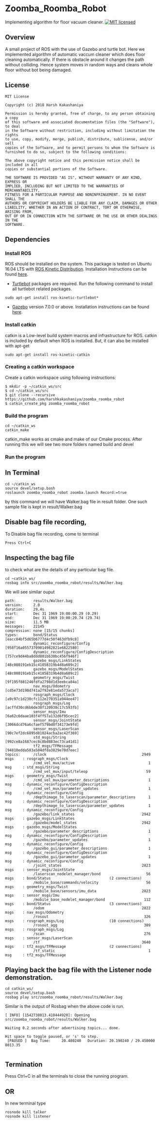 # Zoomba_Roomba_Robot
Implementing algorithm for floor vacuum cleaner.
[![MIT licensed](https://img.shields.io/badge/license-MIT-blue.svg)](https://github.com/harshkakashaniya/zoomba_roomba_robot/blob/master/LICENSE)

## Overview

A small project of ROS with the use of Gazebo and turtle bot. Here we implemented algorithm of automatic vaccum cleaner which does floor cleaning automatically. If there is obstacle around it changes the path without colliding. Hence system moves in random ways and cleans whole floor without bot being damaged.   

## License
```
MIT License

Copyright (c) 2018 Harsh Kakashaniya

Permission is hereby granted, free of charge, to any person obtaining a copy
of this software and associated documentation files (the "Software"), to deal
in the Software without restriction, including without limitation the rights
to use, copy, modify, merge, publish, distribute, sublicense, and/or sell
copies of the Software, and to permit persons to whom the Software is
furnished to do so, subject to the following conditions:

The above copyright notice and this permission notice shall be included in all
copies or substantial portions of the Software.

THE SOFTWARE IS PROVIDED "AS IS", WITHOUT WARRANTY OF ANY KIND, EXPRESS OR
IMPLIED, INCLUDING BUT NOT LIMITED TO THE WARRANTIES OF MERCHANTABILITY,
FITNESS FOR A PARTICULAR PURPOSE AND NONINFRINGEMENT. IN NO EVENT SHALL THE
AUTHORS OR COPYRIGHT HOLDERS BE LIABLE FOR ANY CLAIM, DAMAGES OR OTHER
LIABILITY, WHETHER IN AN ACTION OF CONTRACT, TORT OR OTHERWISE, ARISING FROM,
OUT OF OR IN CONNECTION WITH THE SOFTWARE OR THE USE OR OTHER DEALINGS IN THE
SOFTWARE.
```

## Dependencies
### Install ROS
ROS should be installed on the system. This package is tested on Ubuntu 16.04 LTS with [ROS Kinetic Distribution](http://wiki.ros.org/kinetic).
Installation Instructions can be found [here](http://wiki.ros.org/kinetic/Installation).
- [Turtlebot](https://www.turtlebot.com/) packages are required. Run the following command to install all turtlebot related packages.
```
sudo apt-get install ros-kinetic-turtlebot*
```
- [Gazebo](http://wiki.ros.org/gazebo_ros_pkgs) version 7.0.0 or above. Installation instructions can be found [here](http://gazebosim.org/tutorials?cat=guided_b&tut=guided_b1).

### Install catkin
catkin is a Low-level build system macros and infrastructure for ROS.
catkin is included by default when ROS is installed. But, it can also be installed with apt-get

```
sudo apt-get install ros-kinetic-catkin
```

### Creating a catkin workspace
Create a catkin workspace using following instructions:
```
$ mkdir -p ~/catkin_ws/src
$ cd ~/catkin_ws/src
$ git clone --recursive https://github.com/harshkakashaniya/zoomba_roomba_robot
$ catkin_create_pkg zoomba_roomba_robot
```
### Build the program
```
cd ~/catkin_ws
catkin_make
```
catkin_make works as cmake and make of our Cmake process. After running this we will see two more folders named build and devel

### Run the program

## In Terminal
```
cd ~/catkin_ws
source devel/setup.bash
roslaunch zoomba_roomba_robot zoomba.launch Record:=true
```
by this command we will have Walker.bag file in result folder. One such sample file is kept in result/Walker.bag

## Disable bag file recording,
To Disable bag file recording, come to terminal
```
Press Ctrl+C
```
## Inspecting the bag file
to check what are the details of any particular bag file.
```
cd ~catkin_ws/
rosbag info src/zoomba_roomba_robot/results/Walker.bag

```
We will see similar ouput
```
path:        results/Walker.bag
version:     2.0
duration:    29.4s
start:       Dec 31 1969 19:00:00.29 (0.29)
end:         Dec 31 1969 19:00:29.74 (29.74)
size:        11.5 MB
messages:    22145
compression: none [15/15 chunks]
types:       bond/Status                           [eacc84bf5d65b6777d4c50f463dfb9c8]
             dynamic_reconfigure/Config            [958f16a05573709014982821e6822580]
             dynamic_reconfigure/ConfigDescription [757ce9d44ba8ddd801bb30bc456f946f]
             gazebo_msgs/LinkStates                [48c080191eb15c41858319b4d8a609c2]
             gazebo_msgs/ModelStates               [48c080191eb15c41858319b4d8a609c2]
             geometry_msgs/Twist                   [9f195f881246fdfa2798d1d3eebca84a]
             nav_msgs/Odometry                     [cd5e73d190d741a2f92e81eda573aca7]
             rosgraph_msgs/Clock                   [a9c97c1d230cfc112e270351a944ee47]
             rosgraph_msgs/Log                     [acffd30cd6b6de30f120938c17c593fb]
             sensor_msgs/Imu                       [6a62c6daae103f4ff57a132d6f95cec2]
             sensor_msgs/JointState                [3066dcd76a6cfaef579bd0f34173e9fd]
             sensor_msgs/LaserScan                 [90c7ef2dc6895d81024acba2ac42f369]
             std_msgs/String                       [992ce8a1687cec8c8bd883ec73ca41d1]
             tf2_msgs/TFMessage                    [94810edda583a504dfda3829e70d7eec]
topics:      /clock                                            2949 msgs    : rosgraph_msgs/Clock                  
             /cmd_vel_mux/active                                  1 msg     : std_msgs/String                      
             /cmd_vel_mux/input/teleop                           59 msgs    : geometry_msgs/Twist                  
             /cmd_vel_mux/parameter_descriptions                  1 msg     : dynamic_reconfigure/ConfigDescription
             /cmd_vel_mux/parameter_updates                       1 msg     : dynamic_reconfigure/Config           
             /depthimage_to_laserscan/parameter_descriptions      1 msg     : dynamic_reconfigure/ConfigDescription
             /depthimage_to_laserscan/parameter_updates           1 msg     : dynamic_reconfigure/Config           
             /gazebo/link_states                               2942 msgs    : gazebo_msgs/LinkStates               
             /gazebo/model_states                              2942 msgs    : gazebo_msgs/ModelStates              
             /gazebo/parameter_descriptions                       1 msg     : dynamic_reconfigure/ConfigDescription
             /gazebo/parameter_updates                            1 msg     : dynamic_reconfigure/Config           
             /gazebo_gui/parameter_descriptions                   1 msg     : dynamic_reconfigure/ConfigDescription
             /gazebo_gui/parameter_updates                        1 msg     : dynamic_reconfigure/Config           
             /joint_states                                     2823 msgs    : sensor_msgs/JointState               
             /laserscan_nodelet_manager/bond                     56 msgs    : bond/Status                           (2 connections)
             /mobile_base/commands/velocity                      56 msgs    : geometry_msgs/Twist                  
             /mobile_base/sensors/imu_data                     2823 msgs    : sensor_msgs/Imu                      
             /mobile_base_nodelet_manager/bond                  112 msgs    : bond/Status                           (3 connections)
             /odom                                             2822 msgs    : nav_msgs/Odometry                    
             /rosout                                            326 msgs    : rosgraph_msgs/Log                     (10 connections)
             /rosout_agg                                        309 msgs    : rosgraph_msgs/Log                    
             /scan                                              276 msgs    : sensor_msgs/LaserScan                
             /tf                                               3640 msgs    : tf2_msgs/TFMessage                    (2 connections)
             /tf_static                                           1 msg     : tf2_msgs/TFMessage

```


## Playing back the bag file with the Listener node demonstration.
```
cd catkin_ws/
source devel/setup.bash
rosbag play src/zoomba_roomba_robot/results/Walker.bag
```
Similar is the output of Rosbag when the above code is run.
```
[ INFO] [1542738013.410444920]: Opening src/zoomba_roomba_robot/results/Walker.bag

Waiting 0.2 seconds after advertising topics... done.

Hit space to toggle paused, or 's' to step.
 [PAUSED ]  Bag Time:     20.480240   Duration: 20.190240 / 29.450000               8013.35


```

## Termination
Press Ctrl+C in all the terminals to close the running program.

## OR

In new terminal type
```
rosnode kill talker
rosnode kill listener
```
